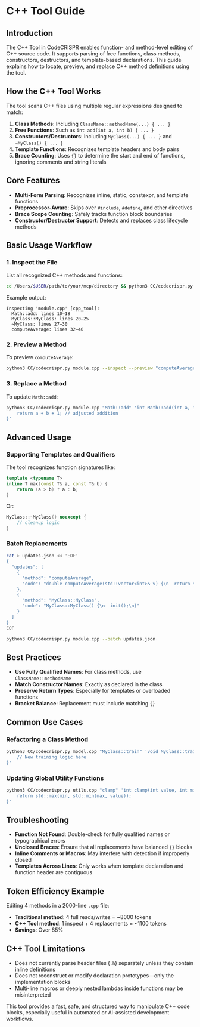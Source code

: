 # C++ Tool Guide

## Introduction

The C++ Tool in CodeCRISPR enables function- and method-level editing of C++ source code. It supports parsing of free functions, class methods, constructors, destructors, and template-based declarations. This guide explains how to locate, preview, and replace C++ method definitions using the tool.

## How the C++ Tool Works

The tool scans C++ files using multiple regular expressions designed to match:

1. **Class Methods**: Including `ClassName::methodName(...) { ... }`
2. **Free Functions**: Such as `int add(int a, int b) { ... }`
3. **Constructors/Destructors**: Including `MyClass(...) { ... }` and `~MyClass() { ... }`
4. **Template Functions**: Recognizes template headers and body pairs
5. **Brace Counting**: Uses `{}` to determine the start and end of functions, ignoring comments and string literals

## Core Features

- **Multi-Form Parsing**: Recognizes inline, static, constexpr, and template functions
- **Preprocessor-Aware**: Skips over `#include`, `#define`, and other directives
- **Brace Scope Counting**: Safely tracks function block boundaries
- **Constructor/Destructor Support**: Detects and replaces class lifecycle methods

## Basic Usage Workflow

### 1. Inspect the File

List all recognized C++ methods and functions:

```bash
cd /Users/$USER/path/to/your/mcp/directory && python3 CC/codecrispr.py module.cpp --inspect
```

Example output:
```
Inspecting 'module.cpp' [cpp_tool]:
  Math::add: lines 10–18
  MyClass::MyClass: lines 20–25
  ~MyClass: lines 27–30
  computeAverage: lines 32–40
```

### 2. Preview a Method

To preview `computeAverage`:

```bash
python3 CC/codecrispr.py module.cpp --inspect --preview "computeAverage"
```

### 3. Replace a Method

To update `Math::add`:

```bash
python3 CC/codecrispr.py module.cpp "Math::add" 'int Math::add(int a, int b) {
    return a + b + 1; // adjusted addition
}'
```

## Advanced Usage

### Supporting Templates and Qualifiers

The tool recognizes function signatures like:

```cpp
template <typename T>
inline T max(const T& a, const T& b) {
    return (a > b) ? a : b;
}
```

Or:

```cpp
MyClass::~MyClass() noexcept {
    // cleanup logic
}
```

### Batch Replacements

```bash
cat > updates.json << 'EOF'
{
  "updates": [
    {
      "method": "computeAverage",
      "code": "double computeAverage(std::vector<int>& v) {\n  return std::accumulate(v.begin(), v.end(), 0.0) / v.size();\n}"
    },
    {
      "method": "MyClass::MyClass",
      "code": "MyClass::MyClass() {\n  init();\n}"
    }
  ]
}
EOF

python3 CC/codecrispr.py module.cpp --batch updates.json
```

## Best Practices

- **Use Fully Qualified Names**: For class methods, use `ClassName::methodName`
- **Match Constructor Names**: Exactly as declared in the class
- **Preserve Return Types**: Especially for templates or overloaded functions
- **Bracket Balance**: Replacement must include matching `{}`

## Common Use Cases

### Refactoring a Class Method

```bash
python3 CC/codecrispr.py model.cpp "MyClass::train" 'void MyClass::train() {
    // New training logic here
}'
```

### Updating Global Utility Functions

```bash
python3 CC/codecrispr.py utils.cpp "clamp" 'int clamp(int value, int min, int max) {
    return std::max(min, std::min(max, value));
}'
```

## Troubleshooting

- **Function Not Found**: Double-check for fully qualified names or typographical errors
- **Unclosed Braces**: Ensure that all replacements have balanced `{}` blocks
- **Inline Comments or Macros**: May interfere with detection if improperly closed
- **Templates Across Lines**: Only works when template declaration and function header are contiguous

## Token Efficiency Example

Editing 4 methods in a 2000-line `.cpp` file:

- **Traditional method**: 4 full reads/writes = ~8000 tokens
- **C++ Tool method**: 1 inspect + 4 replacements = ~1100 tokens
- **Savings**: Over 85%

## C++ Tool Limitations

- Does not currently parse header files (`.h`) separately unless they contain inline definitions
- Does not reconstruct or modify declaration prototypes—only the implementation blocks
- Multi-line macros or deeply nested lambdas inside functions may be misinterpreted

This tool provides a fast, safe, and structured way to manipulate C++ code blocks, especially useful in automated or AI-assisted development workflows.